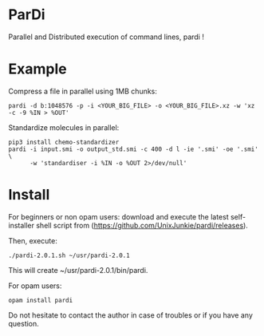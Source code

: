 # ParDi

Parallel and Distributed execution of command lines, pardi !

# Example

Compress a file in parallel using 1MB chunks:
```
pardi -d b:1048576 -p -i <YOUR_BIG_FILE> -o <YOUR_BIG_FILE>.xz -w 'xz -c -9 %IN > %OUT'
```

Standardize molecules in parallel:
```
pip3 install chemo-standardizer
pardi -i input.smi -o output_std.smi -c 400 -d l -ie '.smi' -oe '.smi' \
      -w 'standardiser -i %IN -o %OUT 2>/dev/null'
```

# Install

For beginners or non opam users: download and execute the latest self-installer
shell script from (https://github.com/UnixJunkie/pardi/releases).

Then, execute:
```
./pardi-2.0.1.sh ~/usr/pardi-2.0.1
```

This will create ~/usr/pardi-2.0.1/bin/pardi.

For opam users:
```
opam install pardi
```

Do not hesitate to contact the author in case of troubles or if
you have any question.
